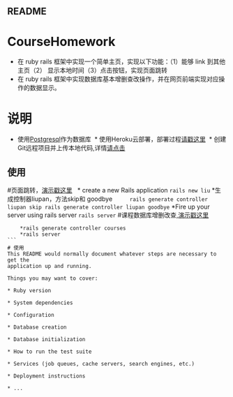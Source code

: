 ## README
  # CourseHomework
* 在 ruby rails 框架中实现一个简单主页，实现以下功能：（1）能够 link 到其他主页（2） 显示本地时间（3）点击按钮，实现页面跳转
* 在 ruby rails 框架中实现数据库基本增删查改操作，并在网页前端实现对应操作的数据显示。

# 说明
  * 使用[Postgresql](http://postgresapp.com/)作为数据库
  * 使用Heroku云部署，部署过程[请戳这里](http://limodou.github.io/uliweb-doc/zh_CN/heroku.html)
  * 创建Git远程项目并上传本地代码,详情[请点击](http://blog.csdn.net/ppp8300885/article/details/78484781)
## 使用
 #页面跳转，[演示戳这里](https://liupan.herokuapp.com/liupan/skip)
    * create a new Rails application
     ```
      rails new liu
      ```
    *生成控制器liupan，方法skip和 goodbye 
    ```
      rails generate controller liupan skip
      rails generate controller liupan goodbye
    ```
    *Fire up your server using rails server
    ```
       rails server
       ```
 #课程数据库增删改查,[演示戳这里](https://liupan.herokuapp.com/courses)
 ```
     *rails generate controller courses
     *rails server
 ```    
# 使用
This README would normally document whatever steps are necessary to get the
application up and running.

Things you may want to cover:

* Ruby version

* System dependencies

* Configuration

* Database creation

* Database initialization

* How to run the test suite

* Services (job queues, cache servers, search engines, etc.)

* Deployment instructions

* ...
